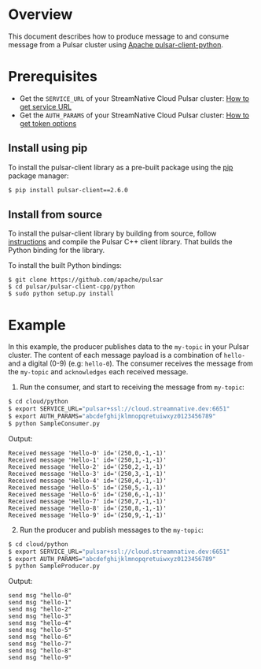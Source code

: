 # Overview

This document describes how to produce message to and consume message from a Pulsar cluster using [Apache pulsar-client-python](https://github.com/apache/pulsar/tree/master/pulsar-client-cpp/python).

# Prerequisites

- Get the `SERVICE_URL` of your StreamNative Cloud Pulsar cluster: [How to get service URL](https://github.com/streamnative/pulsar-examples/tree/master/cloud#get-pulsar-service-urls)
- Get the `AUTH_PARAMS` of your StreamNative Cloud Pulsar cluster: [How to get token options](https://github.com/streamnative/pulsar-examples/tree/master/cloud#get-token-authentication-parameters)

## Install using pip

To install the pulsar-client library as a pre-built package using the [pip](https://pip.pypa.io/en/stable/) package manager:

```bash
$ pip install pulsar-client==2.6.0
```

## Install from source

To install the pulsar-client library by building from source, follow [instructions](https://pulsar.apache.org/docs/en/client-libraries-cpp#compilation) and compile the Pulsar C++ client library. That builds the Python binding for the library.

To install the built Python bindings:

```shell script
$ git clone https://github.com/apache/pulsar
$ cd pulsar/pulsar-client-cpp/python
$ sudo python setup.py install
```

# Example

In this example, the producer publishes data to the `my-topic` in your Pulsar cluster.
The content of each message payload is a combination of `hello-` and a digital (0-9) (e.g: `hello-0`).
The consumer receives the message from the `my-topic` and `acknowledges` each received message.

1. Run the consumer, and start to receiving the message from `my-topic`:

```bash
$ cd cloud/python
$ export SERVICE_URL="pulsar+ssl://cloud.streamnative.dev:6651"
$ export AUTH_PARAMS="abcdefghijklmnopqretuiwxyz0123456789"
$ python SampleConsumer.py
```

Output:

```text
Received message 'Hello-0' id='(250,0,-1,-1)'
Received message 'Hello-1' id='(250,1,-1,-1)'
Received message 'Hello-2' id='(250,2,-1,-1)'
Received message 'Hello-3' id='(250,3,-1,-1)'
Received message 'Hello-4' id='(250,4,-1,-1)'
Received message 'Hello-5' id='(250,5,-1,-1)'
Received message 'Hello-6' id='(250,6,-1,-1)'
Received message 'Hello-7' id='(250,7,-1,-1)'
Received message 'Hello-8' id='(250,8,-1,-1)'
Received message 'Hello-9' id='(250,9,-1,-1)'
```

2. Run the producer and publish messages to the `my-topic`:

```bash
$ cd cloud/python
$ export SERVICE_URL="pulsar+ssl://cloud.streamnative.dev:6651"
$ export AUTH_PARAMS="abcdefghijklmnopqretuiwxyz0123456789"
$ python SampleProducer.py
```

Output:

```text
send msg "hello-0"
send msg "hello-1"
send msg "hello-2"
send msg "hello-3"
send msg "hello-4"
send msg "hello-5"
send msg "hello-6"
send msg "hello-7"
send msg "hello-8"
send msg "hello-9"
```
